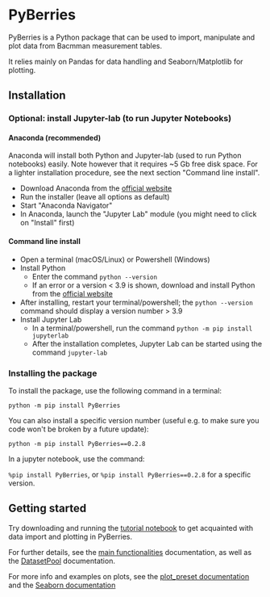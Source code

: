 # PyBerries

PyBerries is a Python package that can be used to import, manipulate and plot data from Bacmman measurement tables.

It relies mainly on Pandas for data handling and Seaborn/Matplotlib for plotting.


## Installation

### Optional: install Jupyter-lab (to run Jupyter Notebooks)

#### Anaconda (recommended)

  Anaconda will install both Python and Jupyter-lab (used to run Python notebooks) easily. Note however that it requires ~5 Gb free disk space.
  For a lighter installation procedure, see the next section "Command line install".

  - Download Anaconda from the [official website](https://www.anaconda.com/)
  - Run the installer (leave all options as default)
  - Start "Anaconda Navigator"
  - In Anaconda, launch the "Jupyter Lab" module (you might need to click on "Install" first)

#### Command line install

  - Open a terminal (macOS/Linux) or Powershell (Windows)
  - Install Python
      - Enter the command `python --version`
      - If an error or a version < 3.9 is shown, download and install Python from the [official website](https://www.python.org/downloads/)
  - After installing, restart your terminal/powershell; the `python --version` command should display a version number > 3.9
  - Install Jupyter Lab
      - In a terminal/powershell, run the command `python -m pip install jupyterlab`
      - After the installation completes, Jupyter Lab can be started using the command `jupyter-lab`

### Installing the package

To install the package, use the following command in a terminal:

`python -m pip install PyBerries`

You can also install a specific version number (useful e.g. to make sure you code won't be broken by a future update):

`python -m pip install PyBerries==0.2.8`

In a jupyter notebook, use the command:

`%pip install PyBerries`, or `%pip install PyBerries==0.2.8` for a specific version.


## Getting started

Try downloading and running the [tutorial notebook](https://gitlab.com/MEKlab/pyberries/-/raw/main/Tutorial/Tutorial.ipynb?inline=false) to get acquainted with data import and plotting in PyBerries.

For further details, see the [main functionalities](https://gitlab.com/MEKlab/pyberries/-/blob/main/doc/PyBerries_main_functionalities.md) documentation, as well as the [DatasetPool](https://gitlab.com/MEKlab/pyberries/-/blob/main/doc/DatasetPool/DatasetPool.md) documentation.

For more info and examples on plots, see the [plot_preset documentation](https://gitlab.com/MEKlab/pyberries/-/blob/main/doc/DatasetPool/DatasetPool.plot_preset.md) and the [Seaborn documentation](https://seaborn.pydata.org/index.html)
